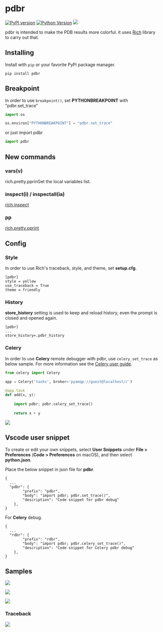 # pdbr

[![PyPI version](https://badge.fury.io/py/pdbr.svg)](https://pypi.org/project/pdbr/) [![Python Version](https://img.shields.io/pypi/pyversions/pdbr.svg)](https://pypi.org/project/pdbr/) [![](https://github.com/cansarigol/pdbr/workflows/Test/badge.svg)](https://github.com/cansarigol/pdbr/actions?query=workflow%3ATest)

pdbr is intended to make the PDB results more colorful. it uses [Rich](https://github.com/willmcgugan/rich) library to carry out that.


## Installing

Install with `pip` or your favorite PyPi package manager.

```
pip install pdbr
```


## Breakpoint

In order to use ```breakpoint()```, set **PYTHONBREAKPOINT** with "pdbr.set_trace"

```python
import os

os.environ["PYTHONBREAKPOINT"] = "pdbr.set_trace"
```

or just import pdbr

```python
import pdbr
```

## New commands
### vars(v)
rich.pretty.pprinGet the local variables list.

### inspect(i) / inspectall(ia)
[rich.inspect](https://rich.readthedocs.io/en/latest/introduction.html?s=03#rich-inspector)

### pp
[rich.pretty.pprint](https://rich.readthedocs.io/en/latest/reference/pretty.html?highlight=pprint#rich.pretty.pprint)

## Config
### Style
In order to use Rich's traceback, style, and theme, set **setup.cfg**.

```
[pdbr]
style = yellow
use_traceback = True
theme = friendly
```

### History
**store_history** setting is used to keep and reload history, even the prompt is closed and opened again.
```
[pdbr]
...
store_history=.pdbr_history
```

### Celery
In order to use **Celery** remote debugger with pdbr, use ```celery_set_trace``` as below sample. For more information see the [Celery user guide](https://docs.celeryproject.org/en/stable/userguide/debugging.html).

```python
from celery import Celery

app = Celery('tasks', broker='pyamqp://guest@localhost//')

@app.task
def add(x, y):
    
    import pdbr; pdbr.celery_set_trace()
    
    return x + y

```

![](/images/image6.png)

## Vscode user snippet

To create or edit your own snippets, select **User Snippets** under **File > Preferences** (**Code > Preferences** on macOS), and then select **python.json**. 

Place the below snippet in json file for **pdbr**.

```
{
  ...
  "pdbr": {
        "prefix": "pdbr",
        "body": "import pdbr; pdbr.set_trace()",
        "description": "Code snippet for pdbr debug"
    },
}
```

For **Celery** debug.

```
{
  ...
  "rdbr": {
        "prefix": "rdbr",
        "body": "import pdbr; pdbr.celery_set_trace()",
        "description": "Code snippet for Celery pdbr debug"
    },
}
```

## Samples
![](/images/image1.png)

![](/images/image3.png)

![](/images/image4.png)

### Traceback
![](/images/image2.png)
